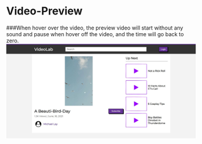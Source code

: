 # Video-Preview

###When hover over the video, the preview video will start without any sound and pause when hover off the video, and the time will go back to zero.
![alt text](https://github.com/michaellay2022/Video-Preview/blob/main/Video%20Preview.JPG?raw=true)

